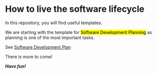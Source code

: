 # How to live the software lifecycle

In this repository, you will find useful templates.

We are starting with the template for <mark style="background-color: #FFFF00">Software Development Planning</mark> as planning is one of the most important tasks.

See [Software Development Plan](Template_Software-Development-Plan.docx)

There is more to come!

***Have fun!***